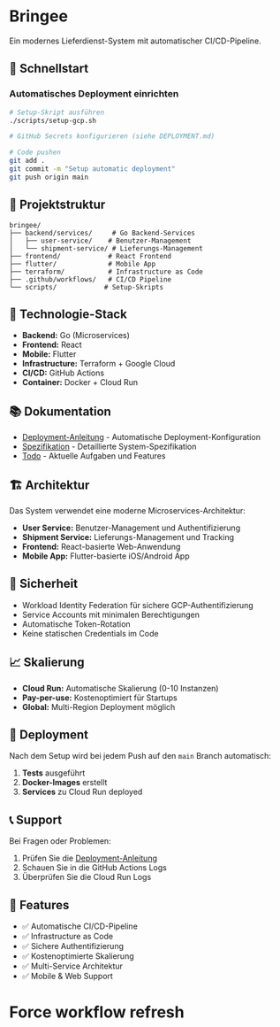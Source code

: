 # Bringee

Ein modernes Lieferdienst-System mit automatischer CI/CD-Pipeline.

## 🚀 Schnellstart

### Automatisches Deployment einrichten

```bash
# Setup-Skript ausführen
./scripts/setup-gcp.sh

# GitHub Secrets konfigurieren (siehe DEPLOYMENT.md)

# Code pushen
git add .
git commit -m "Setup automatic deployment"
git push origin main
```

## 📁 Projektstruktur

```
bringee/
├── backend/services/     # Go Backend-Services
│   ├── user-service/    # Benutzer-Management
│   └── shipment-service/ # Lieferungs-Management
├── frontend/            # React Frontend
├── flutter/             # Mobile App
├── terraform/           # Infrastructure as Code
├── .github/workflows/   # CI/CD Pipeline
└── scripts/            # Setup-Skripts
```

## 🔧 Technologie-Stack

- **Backend:** Go (Microservices)
- **Frontend:** React
- **Mobile:** Flutter
- **Infrastructure:** Terraform + Google Cloud
- **CI/CD:** GitHub Actions
- **Container:** Docker + Cloud Run

## 📚 Dokumentation

- [Deployment-Anleitung](DEPLOYMENT.md) - Automatische Deployment-Konfiguration
- [Spezifikation](Spezifikation.md) - Detaillierte System-Spezifikation
- [Todo](Todo.md) - Aktuelle Aufgaben und Features

## 🏗️ Architektur

Das System verwendet eine moderne Microservices-Architektur:

- **User Service:** Benutzer-Management und Authentifizierung
- **Shipment Service:** Lieferungs-Management und Tracking
- **Frontend:** React-basierte Web-Anwendung
- **Mobile App:** Flutter-basierte iOS/Android App

## 🔐 Sicherheit

- Workload Identity Federation für sichere GCP-Authentifizierung
- Service Accounts mit minimalen Berechtigungen
- Automatische Token-Rotation
- Keine statischen Credentials im Code

## 📈 Skalierung

- **Cloud Run:** Automatische Skalierung (0-10 Instanzen)
- **Pay-per-use:** Kostenoptimiert für Startups
- **Global:** Multi-Region Deployment möglich

## 🚀 Deployment

Nach dem Setup wird bei jedem Push auf den `main` Branch automatisch:

1. **Tests** ausgeführt
2. **Docker-Images** erstellt
3. **Services** zu Cloud Run deployed

## 📞 Support

Bei Fragen oder Problemen:
1. Prüfen Sie die [Deployment-Anleitung](DEPLOYMENT.md)
2. Schauen Sie in die GitHub Actions Logs
3. Überprüfen Sie die Cloud Run Logs

## 🎯 Features

- ✅ Automatische CI/CD-Pipeline
- ✅ Infrastructure as Code
- ✅ Sichere Authentifizierung
- ✅ Kostenoptimierte Skalierung
- ✅ Multi-Service Architektur
- ✅ Mobile & Web Support

<!-- Trigger CI/CD -->


<!-- Trigger CI/CD again after workflow cleanup -->

# Force workflow refresh
